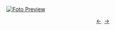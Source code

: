 [![Foto Preview](preview/n408.avif)](https://20essentials.github.io/project-000-408)

<div align="center" style="display: flex; justify-content: center;">
  <a  href="https://github.com/20essentials/project-000-407" target="_blank">&#8592;</a>
  &nbsp;&nbsp;
  <a  href="https://github.com/20essentials/project-000-409" target="_blank">&#8594;</a>
</div>
